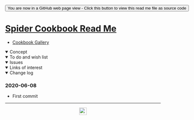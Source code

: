<span style=display:none; >[You are now in a GitHub source code view - click this link to view Read Me file as a web page]( https://ladybug.tools/spider-2020/cookbook/readme.html "View file as a web page." ) </span>

<div><input type=button class = 'btn btn-secondary btn-sm' onclick=window.location.href="https://github.com/ladybug-tools/spider-2020/tree/master/cookbook/";
value='You are now in a GitHub web page view - Click this button to view this read me file as source code' ></div>


# [Spider Cookbook Read Me]( ./readme.html )

* [Cookbook Gallery]( ./index.html)

<!--
<iframe src=https://ladybug.tools/spider-2020/cookbook/ width=100% height=500px >Iframes are not viewable in GitHub source code view</iframe>
_basic-html.html_

### Full Screen: [Spider Cookbook]( https://www.ladybug.tools/spider-2020/cookbook/ )
-->

<details open >
<summary>Concept</summary>


</details>

<details open >
<summary>To do and wish list </summary>


</details>

<details open >
<summary>Issues </summary>


</details>

<details open >
<summary>Links of interest</summary>


</details>

<details open >
<summary>Change log </summary>

### 2020-06-08

* First commit

</details>

***

<center title="hello! Click me to go up to the top" ><a href=javascript:window.scrollTo(0,0); style=text-decoration:none; > <img width=24 src="https://ladybug.tools/artwork/icons_bugs/ico/spider.ico" > </a></center>

